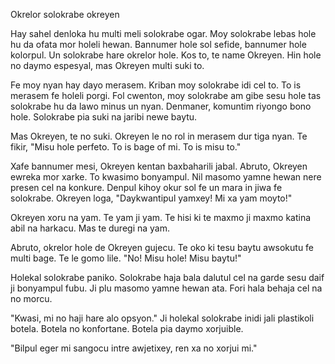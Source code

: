 Okrelor solokrabe okreyen

Hay sahel denloka hu multi meli solokrabe ogar.
Moy solokrabe lebas hole hu da ofata mor holeli hewan.
Bannumer hole sol sefide, bannumer hole kolorpul.
Un solokrabe hare okrelor hole.
Kos to, te name Okreyen.
Hin hole no daymo espesyal, mas Okreyen multi suki to.

Fe moy nyan hay dayo merasem.
Kriban moy solokrabe idi cel to.
To is merasem fe holeli porgi.
Fol cwenton, moy solokrabe am gibe sesu hole tas solokrabe hu da lawo minus un nyan.
Denmaner, komuntim riyongo bono hole.
Solokrabe pia suki na jaribi newe baytu.

Mas Okreyen, te no suki.
Okreyen le no rol in merasem dur tiga nyan.
Te fikir, "Misu hole perfeto. To is bage of mi. To is misu to."

Xafe bannumer mesi, Okreyen kentan baxbaharili jabal.
Abruto, Okreyen ewreka mor xarke.
To kwasimo bonyampul.
Nil masomo yamne hewan nere presen cel na konkure.
Denpul kihoy okur sol fe un mara in jiwa fe solokrabe.
Okreyen loga, "Daykwantipul yamxey! Mi xa yam moyto!"

Okreyen xoru na yam.
Te yam ji yam.
Te hisi ki te maxmo ji maxmo katina abil na harkacu.
Mas te duregi na yam.

Abruto, okrelor hole de Okreyen gujecu.
Te oko ki tesu baytu awsokutu fe multi bage.
Te le gomo lile.
"No! Misu hole! Misu baytu!"

Holekal solokrabe paniko.
Solokrabe haja bala dalutul cel na garde sesu daif ji bonyampul fubu.
Ji plu masomo yamne hewan ata.
Fori hala behaja cel na no morcu.

"Kwasi, mi no haji hare alo opsyon."
Ji holekal solokrabe inidi jali plastikoli botela.
Botela no konfortane.
Botela pia daymo xorjuible.

"Bilpul eger mi sangocu intre awjetixey, ren xa no xorjui mi."